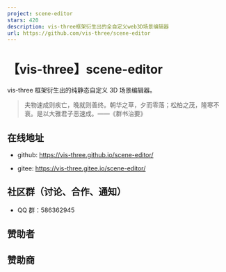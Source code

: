 ```yaml
---
project: scene-editor
stars: 420
description: vis-three框架衍生出的全自定义web3D场景编辑器
url: https://github.com/vis-three/scene-editor
---
```


【vis-three】scene-editor
=======================

vis-three 框架衍生出的纯静态自定义 3D 场景编辑器。

> 夫物速成则疾亡，晚就则善终。朝华之草，夕而零落；松柏之茂，隆寒不衰。是以大雅君子恶速成。——《群书治要》

在线地址
----

-   github: https://vis-three.github.io/scene-editor/
    
-   gitee: https://vis-three.gitee.io/scene-editor/
    

社区群（讨论、合作、通知）
-------------

-   QQ 群：586362945

赞助者
---

赞助商
---
